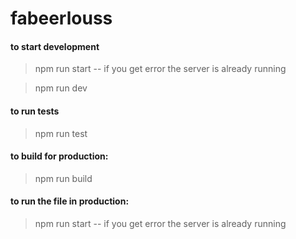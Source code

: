 # fabeerlouss
#### to start development
> npm run start -- if you get error the server is already running

> npm run dev

#### to run tests
> npm run test

#### to build for production:
> npm run build

#### to run the file in production:
> npm run start -- if you get error the server is already running
